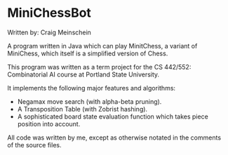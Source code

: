 MiniChessBot
============

Written by: Craig Meinschein

A program written in Java which can play MinitChess, a variant of MiniChess, which itself is a simplified version of Chess.

This program was written as a term project for the CS 442/552: Combinatorial AI course at Portland State University.

It implements the following major features and algorithms:
* Negamax move search (with alpha-beta pruning).
* A Transposition Table (with Zobrist hashing).
* A sophisticated board state evaluation function which takes piece position into account.

All code was written by me, except as otherwise notated in the comments of the source files.
